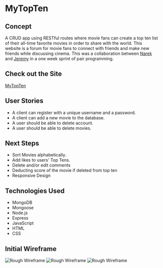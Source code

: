 # MyTopTen

## Concept
A CRUD app using RESTful routes where movie fans can create a top ten list of their all-time favorite movies in order to share with the world. This website is a forum for movie fans to connect with friends and make new friends while discussing cinema. This was a collaboration between [Narek](https://github.com/narex111/) and [Jeremy](https://github.com/jyandell83/) in a one week sprint of pair programming.

## Check out the Site
[MyTopTen](https://mytopten.herokuapp.com/)

## User Stories
- A client can register with a unique username and a password.
- A client can add a new movie to the database.
- A user should be able to delete account.
- A user should be able to delete movies.


## Next Steps
- Sort Movies alphabetically.
- Add likes to users' Top Tens.
- Delete and/or edit comments
- Deducting score of the movie if deleted from top ten
- Responsive Design

## Technologies Used
- MongoDB
- Mongoose
- Node.js
- Express
- JavaScript 
- HTML
- CSS



## Initial Wireframe
![Rough Wireframe](https://i.imgur.com/3XN2GXU.jpg)
![Rough Wireframe](https://i.imgur.com/VJeR7Zb.jpg)
![Rough Wireframe](https://i.imgur.com/s8BsTIz.jpg)



